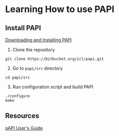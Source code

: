 # Learning How to use PAPI

## Install PAPI
[Downloading and Installing PAPI](http://icl.utk.edu/papi/software/)
1. Clone the repository
```
git clone https://bitbucket.org/icl/papi.git
```

2. Go to `papi/src` directory
```
cd papi/src
```

3. Run configuration script and build PAPI
```
./configure
make
```

## Resources
[pAPI User's Guide](http://icl.cs.utk.edu/projects/papi/files/documentation/PAPI_USER_GUIDE.htm#INTRODUCTION_TO_PAPI)
